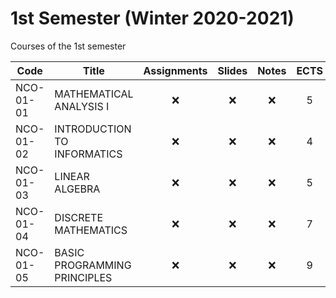 # 1st Semester (Winter 2020-2021)

Courses of the 1st semester

| Code      | Title                                | Assignments | Slides | Notes | ECTS |
| --------- | ------------------------------------ | :---------: | :----: | :---: | :--: | 
| NCO-01-01 | MATHEMATICAL ANALYSIS I              | ❌         | ❌     | ❌   | 5    | 
| NCO-01-02 | INTRODUCTION TO INFORMATICS          | ❌         | ❌     | ❌   | 4    | 
| NCO-01-03 | LINEAR ALGEBRA                       | ❌         | ❌     | ❌   | 5    | 
| NCO-01-04 | DISCRETE MATHEMATICS                 | ❌         | ❌     | ❌   | 7    | 
| NCO-01-05 | BASIC PROGRAMMING PRINCIPLES         | ❌         | ❌     | ❌   | 9    | 
<br/>